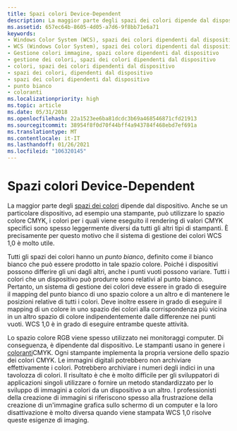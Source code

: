 ```yaml
---
title: Spazi colori Device-Dependent
description: La maggior parte degli spazi dei colori dipende dal dispositivo.
ms.assetid: 657ec64b-8605-4d05-a7d6-9f8bb71e6a71
keywords:
- Windows Color System (WCS), spazi dei colori dipendenti dal dispositivo
- WCS (Windows Color System), spazi dei colori dipendenti dal dispositivo
- Gestione colori immagine, spazi colore dipendenti dal dispositivo
- gestione dei colori, spazi dei colori dipendenti dal dispositivo
- colori, spazi dei colori dipendenti dal dispositivo
- spazi dei colori, dipendenti dal dispositivo
- spazi dei colori dipendenti dal dispositivo
- punto bianco
- coloranti
ms.localizationpriority: high
ms.topic: article
ms.date: 05/31/2018
ms.openlocfilehash: 22a1523ee6ba81dcdc3b69a468546871cfd21913
ms.sourcegitcommit: 38954f8f0d70f44bff4a943784f468ebd7ef691a
ms.translationtype: MT
ms.contentlocale: it-IT
ms.lasthandoff: 01/26/2021
ms.locfileid: "106320145"
---
```

# <a name="device-dependent-color-spaces"></a>Spazi colori Device-Dependent

La maggior parte degli [spazi dei colori](c.md) dipende dal dispositivo. Anche se un particolare dispositivo, ad esempio una stampante, può utilizzare lo spazio colore CMYK, i colori per i quali viene eseguito il rendering di valori CMYK specifici sono spesso leggermente diversi da tutti gli altri tipi di stampanti. È precisamente per questo motivo che il sistema di gestione dei colori WCS 1,0 è molto utile.

Tutti gli spazi dei colori hanno un *punto bianco*, definito come il bianco bianco che può essere prodotto in tale spazio colore. Poiché i dispositivi possono differire gli uni dagli altri, anche i punti vuoti possono variare. Tutti i colori che un dispositivo può produrre sono relativi al punto bianco. Pertanto, un sistema di gestione dei colori deve essere in grado di eseguire il mapping del punto bianco di uno spazio colore a un altro e di mantenere le posizioni relative di tutti i colori. Deve inoltre essere in grado di eseguire il mapping di un colore in uno spazio dei colori alla corrispondenza più vicina in un altro spazio di colore indipendentemente dalle differenze nei punti vuoti. WCS 1,0 è in grado di eseguire entrambe queste attività.

Lo spazio colore RGB viene spesso utilizzato nei monitoraggi computer. Di conseguenza, è dipendente dal dispositivo. Le stampanti usano in genere i [coloranti](c.md)CMYK. Ogni stampante implementa la propria versione dello spazio dei colori CMYK. Le immagini digitali potrebbero non archiviare effettivamente i colori. Potrebbero archiviare i numeri degli indici in una tavolozza di colori. Il risultato è che è molto difficile per gli sviluppatori di applicazioni singoli utilizzare o fornire un metodo standardizzato per lo sviluppo di immagini a colori da un dispositivo a un altro. I professionisti della creazione di immagini si riferiscono spesso alla frustrazione della creazione di un'immagine grafica sullo schermo di un computer e la loro disattivazione è molto diversa quando viene stampata WCS 1,0 risolve queste esigenze di imaging.

 

 




